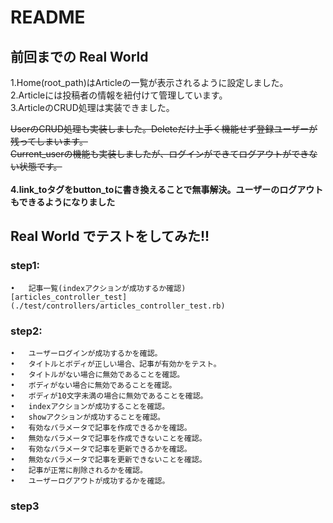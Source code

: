 # README

## 前回までの Real World

1.Home(root_path)はArticleの一覧が表示されるように設定しました。<br>
2.Articleには投稿者の情報を紐付けて管理しています。<br>
3.ArticleのCRUD処理は実装できました。<br>

~~UserのCRUD処理も実装しました。Deleteだけ上手く機能せず登録ユーザーが残ってしまいます。~~<br>
~~Current_userの機能も実装しましたが、ログインができてログアウトができない状態です。~~<br>
<br>
**4.link_toタグをbutton_toに書き換えることで無事解決。ユーザーのログアウトもできるようになりました**

## Real World でテストをしてみた!!
### step1:
	•	記事一覧(indexアクションが成功するか確認)
	[articles_controller_test](./test/controllers/articles_controller_test.rb)
### step2:
  
	•	ユーザーログインが成功するかを確認。
	•	タイトルとボディが正しい場合、記事が有効かをテスト。
	•	タイトルがない場合に無効であることを確認。
	•	ボディがない場合に無効であることを確認。
	•	ボディが10文字未満の場合に無効であることを確認。
	•	indexアクションが成功することを確認。
	•	showアクションが成功することを確認。
	•	有効なパラメータで記事を作成できるかを確認。
	•	無効なパラメータで記事を作成できないことを確認。
	•	有効なパラメータで記事を更新できるかを確認。
	•	無効なパラメータで記事を更新できないことを確認。
	•	記事が正常に削除されるかを確認。
	•	ユーザーログアウトが成功するかを確認。

### step3
